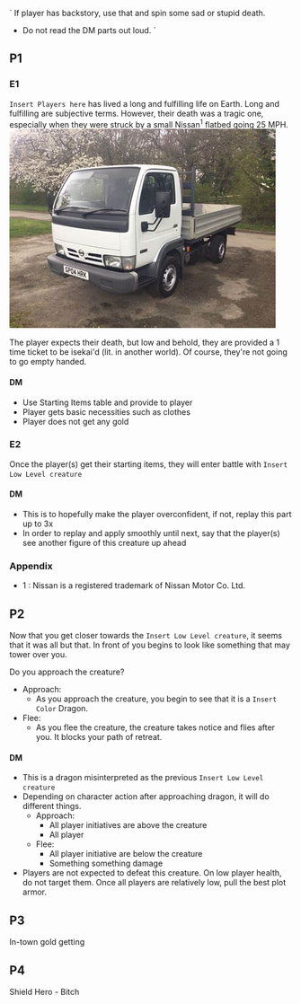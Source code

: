 `
If player has backstory, use that and spin some sad or stupid death.

* Do not read the DM parts out loud.
`



## P1
### E1
`Insert Players here` has lived a long and fulfilling life on Earth. Long and fulfilling are subjective terms. However, their death was a tragic one,
especially when they were struck by a small Nissan<sup>1</sup> flatbed going 25 MPH.
![](nissan_truck.jpg)

The player expects their death, but low and behold, they are provided a 1 time ticket to be isekai'd (lit. in another world). Of course, they're
not going to go empty handed.

#### DM
* Use Starting Items table and provide to player
* Player gets basic necessities such as clothes
* Player does not get any gold

### E2
Once the player(s) get their starting items, they will enter battle with `Insert Low Level creature`

#### DM
* This is to hopefully make the player overconfident, if not, replay this part up to 3x
* In order to replay and apply smoothly until next, say that the player(s) see another figure of this creature up ahead

### Appendix
* 1 : Nissan is a registered trademark of Nissan Motor Co. Ltd.

## P2
Now that you get closer towards the `Insert Low Level creature`, it seems that it was all but that. In front of you begins to look like something that may tower over you. 

Do you approach the creature?

* Approach:
    * As you approach the creature, you begin to see that it is a `Insert Color` Dragon. 
* Flee:
    * As you flee the creature, the creature takes notice and flies after you. It blocks your path of retreat.


#### DM
* This is a dragon misinterpreted as the previous `Insert Low Level creature`
* Depending on character action after approaching dragon, it will do different things.
    * Approach:
        * All player initiatives are above the creature
        * All player  
    * Flee:
        * All player initiative are below the creature
        * Something something damage
* Players are not expected to defeat this creature. On low player health, do not target them. Once all players are relatively low, pull the best plot armor.

## P3
In-town gold getting


## P4
Shield Hero - Bitch